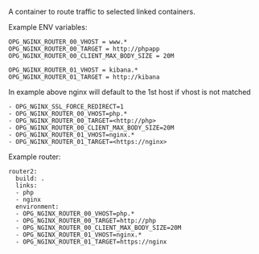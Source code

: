 A container to route traffic to selected linked containers.

Example ENV variables:

```
OPG_NGINX_ROUTER_00_VHOST = www.*
OPG_NGINX_ROUTER_00_TARGET = http://phpapp
OPG_NGINX_ROUTER_00_CLIENT_MAX_BODY_SIZE = 20M

OPG_NGINX_ROUTER_01_VHOST = kibana.*
OPG_NGINX_ROUTER_01_TARGET = http://kibana
```

In example above nginx will default to the 1st host if vhost is not matched

```
- OPG_NGINX_SSL_FORCE_REDIRECT=1
- OPG_NGINX_ROUTER_00_VHOST=php.*
- OPG_NGINX_ROUTER_00_TARGET=<http://php>
- OPG_NGINX_ROUTER_00_CLIENT_MAX_BODY_SIZE=20M
- OPG_NGINX_ROUTER_01_VHOST=nginx.*
- OPG_NGINX_ROUTER_01_TARGET=<https://nginx>
```

Example router:

```
router2:
  build: .
  links:
  - php
  - nginx
  environment:
  - OPG_NGINX_ROUTER_00_VHOST=php.*
  - OPG_NGINX_ROUTER_00_TARGET=http://php
  - OPG_NGINX_ROUTER_00_CLIENT_MAX_BODY_SIZE=20M
  - OPG_NGINX_ROUTER_01_VHOST=nginx.*
  - OPG_NGINX_ROUTER_01_TARGET=https://nginx
```
